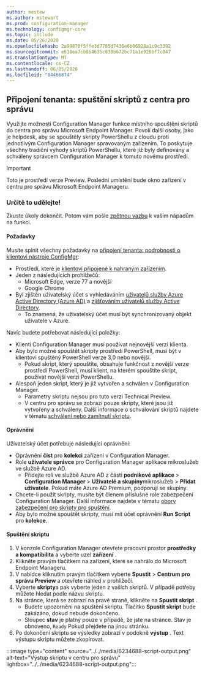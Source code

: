 ```yaml
---
author: mestew
ms.author: mstewart
ms.prod: configuration-manager
ms.technology: configmgr-core
ms.topic: include
ms.date: 05/26/2020
ms.openlocfilehash: 2a99870f5ffe3d7785d7436e6b06928a1c9c3392
ms.sourcegitcommit: e618ea7cb864635c838b672bc71a1e926bf7c047
ms.translationtype: MT
ms.contentlocale: cs-CZ
ms.lasthandoff: 06/05/2020
ms.locfileid: "84466874"
---
```

## <a name="tenant-attach-run-scripts-from-the-admin-center"></a><a name="bkmk_scripts"></a>Připojení tenanta: spuštění skriptů z centra pro správu
<!--6234688-->
Využijte možnosti Configuration Manager funkce místního spouštění skriptů do centra pro správu Microsoft Endpoint Manager. Povolí další osoby, jako je helpdesk, aby se spouštěly skripty PowerShellu z cloudu proti jednotlivým Configuration Manager spravovaným zařízením. To poskytuje všechny tradiční výhody skriptů PowerShellu, které již byly definovány a schváleny správcem Configuration Manager k tomuto novému prostředí.

> [!Important]
> Toto je prostředí verze Preview. Poslední umístění bude okno zařízení v centru pro správu Microsoft Endpoint Manageru.

### <a name="try-it-out"></a>Určitě to udělejte!

Zkuste úkoly dokončit. Potom vám pošle [zpětnou vazbu](../../technical-preview-2003.md#bkmk_feedback) k vašim nápadům na funkci.

#### <a name="prerequisites"></a>Požadavky

Musíte splnit všechny požadavky na [připojení tenanta: podrobnosti o klientovi nástroje ConfigMgr](../../technical-preview-2004.md#bkmk_mem):

- Prostředí, které je [klientovi připojené k nahraným zařízením](../../../../../tenant-attach/device-sync-actions.md).
- Jeden z následujících prohlížečů:
  - Microsoft Edge, verze 77 a novější
  - Google Chrome
- Byl zjištěn uživatelský účet s vyhledáváním [uživatelů služby Azure Active Directory (Azure AD)](../../../../servers/deploy/configure/about-discovery-methods.md#azureaddisc) a [zjišťováním uživatelů služby Active Directory](../../../../servers/deploy/configure/about-discovery-methods.md#bkmk_aboutUser).
  - To znamená, že uživatelský účet musí být synchronizovaný objekt uživatele v Azure.

Navíc budete potřebovat následující položky:

- Klienti Configuration Manager musí používat nejnovější verzi klienta.
- Aby bylo možné spouštět skripty prostředí PowerShell, musí být v klientovi spuštěný PowerShell verze 3,0 nebo novější.
   - Pokud skript, který spouštíte, obsahuje funkčnost z novější verze prostředí PowerShell, musí klient, na kterém spouštíte skript, používat novější verzi PowerShellu.
- Alespoň jeden skript, který je již vytvořen a schválen v Configuration Manager.
   - Parametry skriptu nejsou pro tuto verzi Technical Preview.
   - V centru pro správu se zobrazí pouze skripty, které jsou již vytvořeny a schváleny. Další informace o schvalování skriptů najdete v tématu [schválení nebo zamítnutí skriptu](../../../../../apps/deploy-use/create-deploy-scripts.md#run-script-authors-and-approvers).


#### <a name="permissions"></a>Oprávnění

Uživatelský účet potřebuje následující oprávnění:

- Oprávnění **číst** pro **kolekci** zařízení v Configuration Manager.
- Role **uživatele správce** pro Configuration Manager aplikace mikroslužeb ve službě Azure AD.
  - Přidejte roli ve službě Azure AD z části **podnikové aplikace**  >  **Configuration Manager**  >  **Uživatelé a skupiny**mikroslužeb  >  **Přidat uživatele**. Pokud máte Azure AD Premium, podporují se skupiny.
- Chcete-li použít skripty, musíte být členem příslušné role zabezpečení Configuration Manager. Další informace najdete v tématu [obory zabezpečení pro skripty pro spuštění](../../../../../apps/deploy-use/create-deploy-scripts.md#bkmk_ScriptRoles).
- Aby bylo možné spouštět skripty, musí mít účet oprávnění **Run Script** pro **kolekce**.

#### <a name="run-a-script"></a>Spuštění skriptu

1. V konzole Configuration Manager otevřete pracovní prostor **prostředky a kompatibilita** a vyberte uzel **zařízení** .
1. Klikněte pravým tlačítkem na zařízení, které se nahrálo do Microsoft Endpoint Manageru.
1. V nabídce kliknutím pravým tlačítkem vyberte **Spustit**  >  **Centrum pro správu Preview** a otevřete náhled v prohlížeči.
1. Vyberte **skripty**a pak vyberte jeden z vašich skriptů. V případě potřeby můžete hledat podle názvu skriptu.
1. Na stránce, která se zobrazí na pravé straně, klikněte na **Spustit skript** .
   - Budete upozorněni na spuštění skriptu. Tlačítko **Spustit skript** bude zakázáno, dokud nebude dokončeno.
   - Sloupec **stav** je platný pouze v případě, že jste na stránce. Stav je obnoveno, `Ready` Pokud přejdete na jinou stránku.
1. Po dokončení skriptu se výsledky zobrazí v podokně **výstup** . Text výstupu skriptu můžete zkopírovat.


:::image type="content" source="../../media/6234688-script-output.png" alt-text="Výstup skriptu v centru pro správu" lightbox="../../media/6234688-script-output.png":::